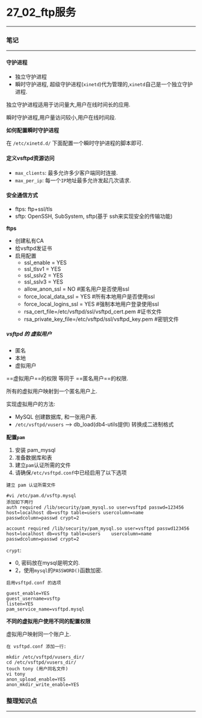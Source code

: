 # 27_02_ftp服务

---

### 笔记

---

#### 守护进程

* 独立守护进程
* 瞬时守护进程, 超级守护进程(`xinetd`)代为管理的,`xinetd`自己是一个独立守护进程.

独立守护进程适用于访问量大,用户在线时间长的应用.

瞬时守护进程,用户量访问较小,用户在线时间段.

**如何配置瞬时守护进程**

在 `/etc/xinetd.d/` 下面配置一个瞬时守护进程的脚本即可.

#### 定义vsftpd资源访问

* `max_clients`: 最多允许多少客户端同时连接.
* `max_per_ip`: 每一个`IP`地址最多允许发起几次请求.

#### 安全通信方式

* ftps: ftp+ssl/tls
* sftp: OpenSSH, SubSystem, sftp(基于 ssh来实现安全的传输功能)

**ftps**

* 创建私有CA
* 给vsftpd发证书
* 启用配置
	* ssl_enable = YES
	* ssl_tlsv1 = YES
	* ssl_sslv2 = YES
	* ssl_sslv3 = YES
	* allow_anon_ssl = NO #匿名用户是否使用ssl
	* force_local_data_ssl = YES #所有本地用户是否使用ssl
	* force_local_logins_ssl = YES #强制本地用户登录使用ssl
	* rsa_cert_file=/etc/vsftpd/ssl/vsftpd_cert.pem #证书文件
	* rsa_private_key_file=/etc/vsftpd/ssl/vsftpd_key.pem #密钥文件

##### vsftpd 的 虚拟用户

* 匿名
* 本地
* 虚拟用户

==虚拟用户==的权限 等同于 ==匿名用户==的权限.

所有的虚拟用户映射到一个匿名用户上.

实现虚拟用户的方法: 

* MySQL 创建数据库, 和一张用户表.
* `/etc/vsftpd/vusers` --> db_load(db4-utils提供) 转换成二进制格式

**配置`pam`**

1. 安装 pam_mysql
2. 准备数据库和表
3. 建立`pam`认证所需的文件
4. 请确保`/etc/vsftpd.conf`中已经启用了以下选项

```shell
建立 pam 认证所需文件

#vi /etc/pam.d/vsftp.mysql
添加如下两行
auth required /lib/security/pam_mysql.so user=vsftpd passwd=123456 host=localhost db=vsftp table=users usercolumn=name passwdcolumn=passwd crypt=2

account required /lib/security/pam_mysql.so user=vsftpd passwd123456 host=localhost db=vsftp table=users	usercolumn=name passwdcolumn=passwd crypt=2
```

`crypt`:

* 0, 密码放在mysql是明文的.
* 2，使用`mysql`的`PASSWORD()`函数加密.

```shell
启用vsftpd.conf 的选项

guest_enable=YES
guest_username=vsftp
listen=YES
pam_service_name=vsftpd.mysql
```

**不同的虚拟用户使用不同的配置权限**

虚拟用户映射同一个账户上.

```shell
在 vsftpd.conf 添加一行:

mkdir /etc/vsftpd/vusers_dir/
cd /etc/vsftpd/vusers_dir/
touch tony (用户同名文件)
vi tony
anon_upload_enable=YES
anon_mkdir_write_enable=YES
```

### 整理知识点

---